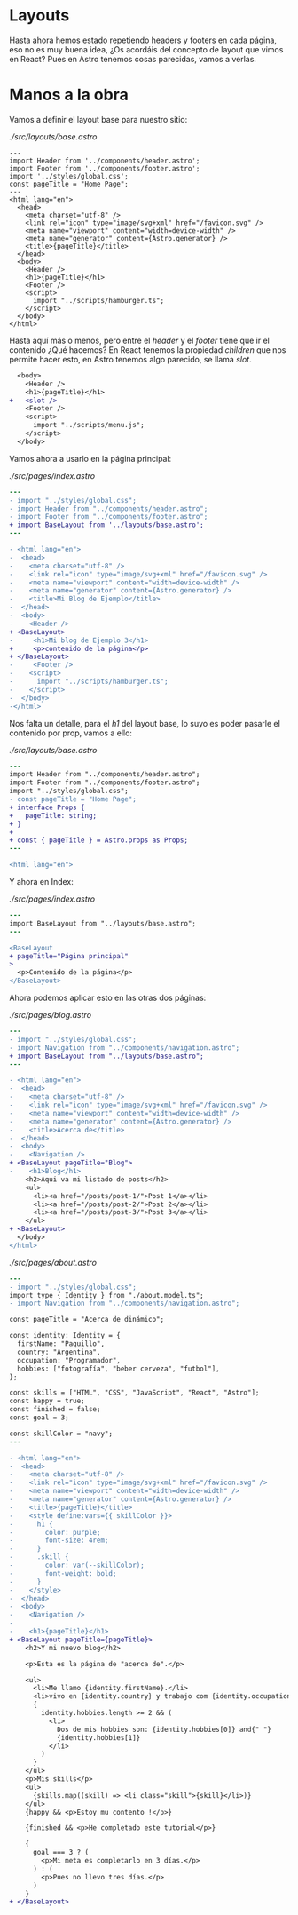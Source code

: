 # Layouts

Hasta ahora hemos estado repetiendo headers y footers en cada página, eso no es muy buena idea, ¿Os acordáis del concepto de layout que vimos en React? Pues en Astro tenemos cosas parecidas, vamos a verlas.

# Manos a la obra

Vamos a definir el layout base para nuestro sitio:

_./src/layouts/base.astro_

```astro
---
import Header from '../components/header.astro';
import Footer from '../components/footer.astro';
import '../styles/global.css';
const pageTitle = "Home Page";
---
<html lang="en">
  <head>
    <meta charset="utf-8" />
    <link rel="icon" type="image/svg+xml" href="/favicon.svg" />
    <meta name="viewport" content="width=device-width" />
    <meta name="generator" content={Astro.generator} />
    <title>{pageTitle}</title>
  </head>
  <body>
    <Header />
    <h1>{pageTitle}</h1>
    <Footer />
    <script>
      import "../scripts/hamburger.ts";
    </script>
  </body>
</html>
```

Hasta aquí más o menos, pero entre el _header_ y el _footer_ tiene que ir el contenido ¿Qué hacemos? En React tenemos la propiedad _children_ que nos permite hacer esto, en Astro tenemos algo parecido, se llama _slot_.

```diff
  <body>
    <Header />
    <h1>{pageTitle}</h1>
+   <slot />
    <Footer />
    <script>
      import "../scripts/menu.js";
    </script>
  </body>
```

Vamos ahora a usarlo en la página principal:

_./src/pages/index.astro_

```diff
---
- import "../styles/global.css";
- import Header from "../components/header.astro";
- import Footer from "../components/footer.astro";
+ import BaseLayout from '../layouts/base.astro';
---

- <html lang="en">
-  <head>
-    <meta charset="utf-8" />
-    <link rel="icon" type="image/svg+xml" href="/favicon.svg" />
-    <meta name="viewport" content="width=device-width" />
-    <meta name="generator" content={Astro.generator} />
-    <title>Mi Blog de Ejemplo</title>
-  </head>
-  <body>
-    <Header />
+ <BaseLayout>
-     <h1>Mi blog de Ejemplo 3</h1>
+     <p>contenido de la página</p>
+ </BaseLayout>
-     <Footer />
-    <script>
-      import "../scripts/hamburger.ts";
-    </script>
-  </body>
-</html>
```

Nos falta un detalle, para el _h1_ del layout base, lo suyo es poder pasarle el contenido por prop, vamos a ello:

_./src/layouts/base.astro_

```diff
---
import Header from "../components/header.astro";
import Footer from "../components/footer.astro";
import "../styles/global.css";
- const pageTitle = "Home Page";
+ interface Props {
+   pageTitle: string;
+ }
+
+ const { pageTitle } = Astro.props as Props;
---

<html lang="en">
```

Y ahora en Index:

_./src/pages/index.astro_

```diff
---
import BaseLayout from "../layouts/base.astro";
---

<BaseLayout
+ pageTitle="Página principal"
>
  <p>Contenido de la página</p>
</BaseLayout>
```

Ahora podemos aplicar esto en las otras dos páginas:

_./src/pages/blog.astro_

```diff
---
- import "../styles/global.css";
- import Navigation from "../components/navigation.astro";
+ import BaseLayout from "../layouts/base.astro";
---
```

```diff
- <html lang="en">
-  <head>
-    <meta charset="utf-8" />
-    <link rel="icon" type="image/svg+xml" href="/favicon.svg" />
-    <meta name="viewport" content="width=device-width" />
-    <meta name="generator" content={Astro.generator} />
-    <title>Acerca de</title>
-  </head>
-  <body>
-    <Navigation />
+ <BaseLayout pageTitle="Blog">
-    <h1>Blog</h1>
    <h2>Aqui va mi listado de posts</h2>
    <ul>
      <li><a href="/posts/post-1/">Post 1</a></li>
      <li><a href="/posts/post-2/">Post 2</a></li>
      <li><a href="/posts/post-3/">Post 3</a></li>
    </ul>
+ <BaseLayout>
  </body>
</html>
```

_./src/pages/about.astro_

```diff
---
- import "../styles/global.css";
import type { Identity } from "./about.model.ts";
- import Navigation from "../components/navigation.astro";

const pageTitle = "Acerca de dinámico";

const identity: Identity = {
  firstName: "Paquillo",
  country: "Argentina",
  occupation: "Programador",
  hobbies: ["fotografía", "beber cerveza", "futbol"],
};

const skills = ["HTML", "CSS", "JavaScript", "React", "Astro"];
const happy = true;
const finished = false;
const goal = 3;

const skillColor = "navy";
---
```

```diff
- <html lang="en">
-  <head>
-    <meta charset="utf-8" />
-    <link rel="icon" type="image/svg+xml" href="/favicon.svg" />
-    <meta name="viewport" content="width=device-width" />
-    <meta name="generator" content={Astro.generator} />
-    <title>{pageTitle}</title>
-    <style define:vars={{ skillColor }}>
-      h1 {
-        color: purple;
-        font-size: 4rem;
-      }
-      .skill {
-        color: var(--skillColor);
-        font-weight: bold;
-      }
-    </style>
-  </head>
-  <body>
-    <Navigation />
-
-    <h1>{pageTitle}</h1>
+ <BaseLayout pageTitle={pageTitle}>
    <h2>Y mi nuevo blog</h2>

    <p>Esta es la página de "acerca de".</p>

    <ul>
      <li>Me llamo {identity.firstName}.</li>
      <li>vivo en {identity.country} y trabajo com {identity.occupation}.</li>
      {
        identity.hobbies.length >= 2 && (
          <li>
            Dos de mis hobbies son: {identity.hobbies[0]} and{" "}
            {identity.hobbies[1]}
          </li>
        )
      }
    </ul>
    <p>Mis skills</p>
    <ul>
      {skills.map((skill) => <li class="skill">{skill}</li>)}
    </ul>
    {happy && <p>Estoy mu contento !</p>}

    {finished && <p>He completado este tutorial</p>}

    {
      goal === 3 ? (
        <p>Mi meta es completarlo en 3 días.</p>
      ) : (
        <p>Pues no llevo tres días.</p>
      )
    }
+ </BaseLayout>
```

